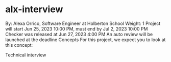 # alx-interview

 By: Alexa Orrico, Software Engineer at Holberton School
 Weight: 1
 Project will start Jun 25, 2023 10:00 PM, must end by Jul 2, 2023 10:00 PM
 Checker was released at Jun 27, 2023 4:00 PM
 An auto review will be launched at the deadline
Concepts
For this project, we expect you to look at this concept:

Technical interview
